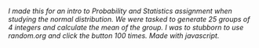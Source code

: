 
<h6>I made this for an intro to Probability and Statistics assignment when studying the normal distribution. We were tasked to generate 25 groups of 4 integers and calculate the mean of the group. I was to stubborn to use random.org and click the button 100 times. Made with javascript.</h6>
